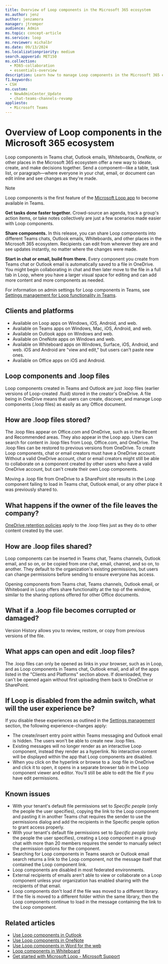 ```yaml
---
title: Overview of Loop components in the Microsoft 365 ecosystem
ms.author: jenz
author: jenzamora
manager: jtremper
audience: Admin
ms.topic: concept-article
ms.service: loop
ms.reviewer: michalbr
ms.date: 09/13/2024
ms.localizationpriority: medium
search.appverid: MET150
ms.collection: 
  - M365-collaboration
  - essentials-overview
description: Learn how to manage Loop components in the Microsoft 365 ecosystem.
f1.keywords:
- CSH
ms.custom: 
  - NewAdminCenter_Update
  - chat-teams-channels-revamp
appliesto: 
  - Microsoft Teams
---
```


# Overview of Loop components in the Microsoft 365 ecosystem

Loop components in Teams chat, Outlook emails, Whiteboards, OneNote, or other places in the Microsoft 365 ecosystem offer a new way to ideate, create, and make decisions together. Send a component—like a table, task list, or paragraph—where everyone in your chat, email, or document can edit inline and see changes as they're made.

> [!Note]
> Loop components is the first feature of the [Microsoft Loop app](https://www.microsoft.com/en-us/microsoft-loop) to become available in Teams.

**Get tasks done faster together.** Crowd-source an agenda, track a group's action items, or take notes collectively are just a few scenarios made easier with Loop components.

**Share components.** In this release, you can share Loop components into different Teams chats, Outlook emails, Whiteboards, and other places in the Microsoft 365 ecosystem. Recipients can edit from wherever they are and see updates instantly, no matter where the changes were made.

**Start in chat or email, build from there.** Every component you create from Teams chat or Outlook email is automatically saved to a file in OneDrive. You might begin collaborating in chat and then later move to the file in a full tab in Loop, where you have a larger visual space for editing and can add more content and more components as needed.

For information on admin settings for Loop components in Teams, see [Settings management for Loop functionality in Teams](loop-components-configuration.md#settings-management-for-loop-functionality-in-teams).

## Clients and platforms

- Available on Loop apps on Windows, iOS, Android, and web.
- Available on Teams apps on Windows, Mac, iOS, Android, and web.
- Available on Outlook apps on Windows and web.
- Available on OneNote apps on Windows and web.
- Available on Whiteboard apps on Windows, Surface, iOS, Android, and web. iOS and Android are "view and edit," but users can't paste new ones.
- Available on Office apps on iOS and Android.

## Loop components and .loop files

Loop components created in Teams and Outlook are just .loop files (earlier versions of Loop-created .fluid) stored in the creator's OneDrive. A file being in OneDrive means that users can create, discover, and manage Loop components (.loop files) as easily as any Office document.

## How are .loop files stored?

The .loop files appear on Office.com and OneDrive, such as in the Recent and Recommended areas. They also appear in the Loop app. Users can search for content in .loop files from Loop, Office.com, and OneDrive. The .loop files can be restored to previous versions from OneDrive. To create Loop components, chat or email creators must have a OneDrive account. Without a valid OneDrive account, chat or email creators might still be able to collaborate on a component created by other users who have a valid OneDrive account, but can't create their own Loop components.

Moving a .loop file from OneDrive to a SharePoint site results in the Loop component failing to load in Teams chat, Outlook email, or any other place it was previously shared to.

## What happens if the owner of the file leaves the company?

[OneDrive retention policies](/sharepoint/retention-and-deletion) apply to the .loop files just as they do to other content created by the user.

## How are .loop files shared?

Loop components can be inserted in Teams chat, Teams channels, Outlook email, and so on, or be copied from one chat, email, channel, and so on, to another. They default to the organization's existing permissions, but users can change permissions before sending to ensure everyone has access.

Opening components from Teams chat, Teams channels, Outlook email, or Whiteboard in Loop offers share functionality at the top of the window, similar to the sharing options offered for other Office documents.

## What if a .loop file becomes corrupted or damaged?

Version History allows you to review, restore, or copy from previous versions of the file.

## What apps can open and edit .loop files?

The .loop files can only be opened as links in your browser, such as in Loop, and as Loop components in Teams chat, Outlook email, and all of the apps listed in the "Clients and Platforms" section above. If downloaded, they can't be opened again without first uploading them back to OneDrive or SharePoint.

## If Loop is disabled from the admin switch, what will the user experience be?

If you disable these experiences as outlined in the [Settings management](loop-components-configuration.md#settings-management-in-cloud-policy) section, the following experience-changes apply:
- The create/insert entry point within Teams messaging and Outlook email is hidden. The users won't be able to create new .loop files.
- Existing messages will no longer render as an interactive Loop component, instead they render as a hyperlink. No interactive content will be displayed within the app that Loop components are disabled.
- When you click on the hyperlink or browse to a .loop file in OneDrive and click it to open, it opens in a separate browser tab in the Loop component viewer and editor. You'll still be able to edit the file if you have edit permissions.

## Known issues

- With your tenant's default file permissions set to *Specific people* (only the people the user specifies), copying the link to the Loop component and pasting it in another Teams chat requires the sender to use the permissions dialog and add the recipients in the Specific people option to grant access properly.
- With your tenant's default file permissions set to *Specific people* (only the people the user specifies), creating a Loop component in a group chat with more than 20 members requires the sender to manually select the permission options for the component.
- Searching for Loop components in Teams search or Outlook email search returns a link to the Loop component, not the message itself that contained the Loop component link.
- Loop components are disabled in most federated environments.
- External recipients of emails aren't able to view or collaborate on a Loop component unless your organization has enabled sharing with the recipients of that email.
- Loop components don't load if the file was moved to a different library. If the file is moved to a different folder within the same library, then the Loop components continue to load in the message containing the link to the Loop component.

## Related articles

- [Use Loop components in Outlook](https://support.microsoft.com/office/9b47c279-011d-4042-bd7f-8bbfca0cb136)
- [Use Loop components in OneNote](https://support.microsoft.com/office/use-loop-components-in-onenote-ed8a43d9-f6fd-4ad6-bc9d-8841db4da459)
- [Use Loop components in Word for the web](https://support.microsoft.com/office/use-loop-components-in-word-for-the-web-645cc20d-5c98-4bdb-b559-380c5a27c5e5)
- [Loop components in Whiteboard](https://support.microsoft.com/office/loop-components-in-whiteboard-c5f08f54-995e-473e-be6e-7f92555da347)
- [Get started with Microsoft Loop - Microsoft Support](https://support.microsoft.com/office/get-started-with-microsoft-loop-9f4d8d4f-dfc6-4518-9ef6-069408c21f0c)
